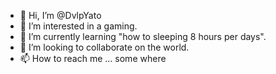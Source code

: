 - 👋 Hi, I’m @DvlpYato
- 👀 I’m interested in a gaming.
- 🌱 I’m currently learning  "how to sleeping 8 hours per days".
- 💞️ I’m looking to collaborate on the world.
- 📫 How to reach me ... some where

<!---
DvlpYato/DvlpYato is a ✨ special ✨ repository because its `README.md` (this file) appears on your GitHub profile.
You can click the Preview link to take a look at your changes.
--->
